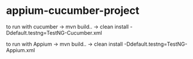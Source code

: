 # appium-cucumber-project
to run with cucumber -> mvn build.. -> clean install -Ddefault.testng=TestNG-Cucumber.xml

to run with Appium -> mvn build.. -> clean install -Ddefault.testng=TestNG-Appium.xml


